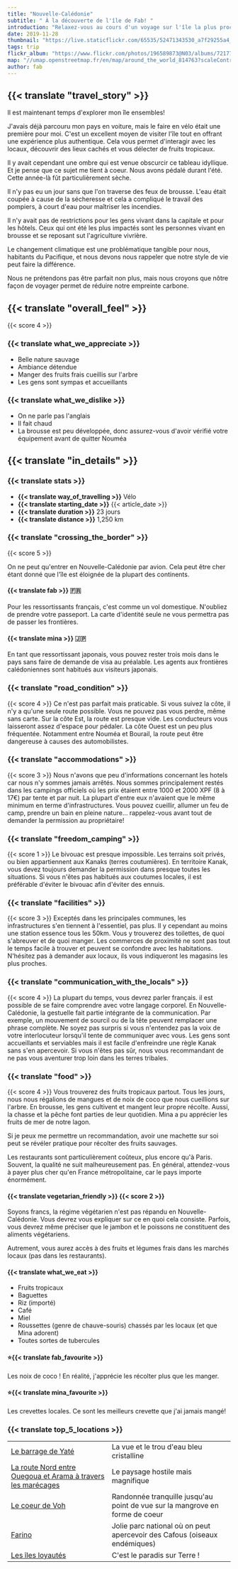 ```yaml
---
title: "Nouvelle-Calédonie"
subtitle: " À la découverte de l'île de Fab! "
introduction: "Relaxez-vous au cours d'un voyage sur l'île la plus proche du paradis. "
date: 2019-11-28
thumbnail: "https://live.staticflickr.com/65535/52471343530_a7f29255a4_c.jpg"
tags: trip
flickr_album: "https://www.flickr.com/photos/196589873@N03/albums/72177720302710352"
map: "//umap.openstreetmap.fr/en/map/around_the_world_814763?scaleControl=false&miniMap=false&scrollWheelZoom=false&zoomControl=true&allowEdit=false&moreControl=true&searchControl=null&tilelayersControl=null&embedControl=null&datalayersControl=true&onLoadPanel=undefined&captionBar=false#7/-20.910/166.926"
author: fab
---
```

## {{< translate "travel_story" >}}
Il est maintenant temps d'explorer mon île ensembles!


J'avais déjà parcouru mon pays en voiture, mais le faire en vélo était une première pour moi.
C'est un excellent moyen de visiter l'île tout en offrant une expérience plus authentique.
Cela vous permet d'interagir avec les locaux, découvrir des lieux cachés et vous délecter de fruits tropicaux.


Il y avait cependant une ombre qui est venue obscurcir ce tableau idyllique. Et je pense que ce sujet me tient à coeur.
Nous avons pédalé durant l'été. Cette année-là fût particulièrement sèche.

Il n'y pas eu un jour sans que l'on traverse des feux de brousse. L'eau était coupée à cause de la sécheresse et cela a compliqué le travail des pompiers, à court d'eau pour maîtriser les incendies.

Il n'y avait pas de restrictions pour les gens vivant dans la capitale et pour les hôtels. Ceux qui ont été les plus impactés sont les personnes vivant en brousse et se reposant sut l'agriculture vivrière.

Le changement climatique est une problématique tangible pour nous, habitants du Pacifique, et nous devons nous rappeler que notre style de vie peut faire la différence.

Nous ne prétendons pas être parfait non plus, mais nous croyons que nôtre façon de voyager permet de réduire notre empreinte carbone.


## {{< translate "overall_feel" >}} 
{{< score 4 >}}
### {{< translate what_we_appreciate >}}

- Belle nature sauvage
- Ambiance détendue 
- Manger des fruits frais cueillis sur l'arbre
- Les gens sont sympas et accueillants 
  
### {{< translate what_we_dislike >}}

- On ne parle pas l'anglais 
- Il fait chaud
- La brousse est peu développée, donc assurez-vous d'avoir vérifié votre équipement avant de quitter Nouméa



## {{< translate "in_details" >}}

### {{< translate stats >}}

- **{{< translate way_of_travelling >}}** Vélo
- **{{< translate starting_date >}}** {{< article_date >}} 
- **{{< translate duration >}}** 23 jours
- **{{< translate distance >}}** 1,250 km

### {{< translate "crossing_the_border" >}}
{{< score 5 >}}

On ne peut qu'entrer en Nouvelle-Calédonie par avion. Cela peut être cher étant donné que l'île est éloignée de la plupart des continents.

#### {{< translate fab >}} 🇫🇷
Pour les ressortissants français, c'est comme un vol domestique. N'oubliez de prendre votre passeport. La carte d'identité seule ne vous permettra pas de passer les frontières.

#### {{< translate mina >}} 🇯🇵
En tant que ressortissant japonais, vous pouvez rester trois mois dans le pays sans faire de demande de visa au préalable. Les agents aux frontières calédoniennes sont habitués aux visiteurs japonais.



### {{< translate "road_condition" >}}
{{< score 4 >}}
Ce n'est pas parfait mais praticable.
Si vous suivez la côte, il n'y a qu'une seule route possible. Vous ne pouvez pas vous perdre, même sans carte.
Sur la côte Est, la route est presque vide. Les conducteurs vous laisseront assez d'espace pour pédaler. 
La côte Ouest est un peu plus fréquentée. Notamment entre Nouméa et Bourail, la route peut être dangereuse à causes des automobilistes.


### {{< translate "accommodations" >}}
{{< score 3 >}}
Nous n'avons que peu d'informations concernant les hotels car nous n'y sommes jamais arrêtés. Nous sommes principalement restés dans les campings officiels où les prix étaient entre 1000 et 2000 XPF (8 à 17€) par tente et par nuit.
La plupart d'entre eux n'avaient que le même minimum en terme d'infrastructures. 
Vous pouvez cueillir, allumer un feu de camp, prendre un bain en pleine nature... rappelez-vous avant tout de demander la permission au propriétaire!


### {{< translate "freedom_camping" >}}
{{< score 1 >}}
Le bivouac est presque impossible. Les terrains soit privés, ou bien appartiennent aux Kanaks (terres coutumières).
En territoire Kanak, vous devez toujours demander la permission dans presque toutes les situations. Si vous n'êtes pas habitués aux coutumes locales, il est préférable d'éviter le bivouac afin d'éviter des ennuis.


### {{< translate "facilities" >}}
{{< score 3 >}}
Exceptés dans les principales communes, les infrastructures s'en tiennent à l'essentiel, pas plus. 
Il y cependant au moins une station essence tous les 50km. Vous y trouverez des toilettes, de quoi s'abreuver et de quoi manger.
Les commerces de proximité ne sont pas tout le temps facile à trouver et peuvent se confondre avec les habitations. N'hésitez pas à demander aux locaux, ils vous indiqueront les magasins les plus proches.


### {{< translate "communication_with_the_locals" >}}
{{< score 4 >}}
La plupart du temps, vous devrez parler français. il est possible de se faire comprendre avec votre langage corporel. En Nouvelle-Calédonie, la gestuelle fait partie intégrante de la communication. Par exemple, un mouvement de sourcil ou de la tête peuvent remplacer une phrase complète. Ne soyez pas surpris si vous n'entendez pas la voix de votre interlocuteur lorsqu'il tente de communiquer avec vous.
Les gens sont accueillants et serviables mais il est facile d'enfreindre une règle Kanak sans s'en apercevoir. Si vous n'êtes pas sûr, nous vous recommandant de ne pas vous aventurer trop loin dans les terres tribales.



### {{< translate "food" >}}
{{< score 4 >}}
Vous trouverez des fruits tropicaux partout. Tous les jours, nous nous régalions de mangues et de noix de coco que nous cueillions sur l'arbre.
En brousse, les gens cultivent et mangent leur propre récolte. Aussi, la chasse et la pêche font parties de leur quotidien.
Mina a pu apprécier les fruits de mer de notre lagon.

Si je peux me permettre un recommandation, avoir une machette sur soi peut se révéler pratique pour récolter des fruits sauvages.

Les restaurants sont particulièrement coûteux, plus encore qu'à Paris. Souvent, la qualité ne suit malheureusement pas.
En général, attendez-vous à payer plus cher qu'en France métropolitaine, car le pays importe énormément.

#### {{< translate vegetarian_friendly >}} {{< score 2 >}}
Soyons francs, la régime végétarien n'est pas répandu en Nouvelle-Calédonie. Vous devrez vous expliquer sur ce en quoi cela consiste. Parfois, vous devrez même préciser que le jambon et le poissons ne constituent des aliments végétariens.

Autrement, vous aurez accès à des fruits et légumes frais dans les marchés locaux (pas dans les restaurants).

#### {{< translate what_we_eat >}} 

- Fruits tropicaux
- Baguettes
- Riz (importé)
- Café
- Miel
- Roussettes (genre de chauve-souris) chassés par les locaux (et que Mina adorent)
- Toutes sortes de tubercules
  
#### ⭐{{< translate fab_favourite >}}
Les noix de coco ! En réalité, j'apprécie les récolter plus que les manger.
#### ⭐{{< translate mina_favourite >}}
Les crevettes locales. Ce sont les meilleurs crevette que j'ai jamais mangé!




### {{< translate top_5_locations >}}
|             |             |
|-------------|-------------|
|   [Le barrage de Yaté](https://goo.gl/maps/zCazadT6QQQ7qoGv9)   |   La vue et le trou d'eau bleu cristalline   |
|   [La route Nord entre Ouegoua et Arama à travers les marécages ](https://goo.gl/maps/XxuzT2Sg4XKyaUcc7)   |   Le paysage hostile mais magnifique   |
|   [Le coeur de Voh](https://goo.gl/maps/QpfKfEjXfissDF8s7)    |   Randonnée tranquille jusqu'au point de vue sur la mangrove en forme de coeur     |
|   [Farino](https://goo.gl/maps/LDhFzo3jkwoN9GQL7)    |   Jolie parc national où on peut apercevoir des Cafous (oiseaux endémiques)    |
|   [Les îles loyautés](https://goo.gl/maps/5epBentXSDXdWSu87)    |   C'est le paradis sur Terre !    |

